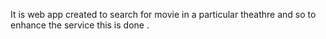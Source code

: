 It is web app created to search for movie in a particular theathre and so to enhance the service this is done .
